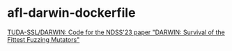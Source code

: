 # afl-darwin-dockerfile

[TUDA-SSL/DARWIN: Code for the NDSS'23 paper "DARWIN: Survival of the Fittest Fuzzing Mutators"](https://github.com/TUDA-SSL/DARWIN)
